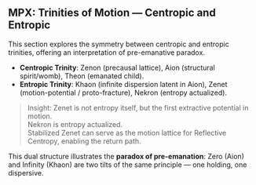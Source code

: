 ## MPX: Trinities of Motion — Centropic and Entropic

This section explores the symmetry between centropic and entropic trinities,
offering an interpretation of pre-emanative paradox.

- **Centropic Trinity**: Zenon (precausal lattice), Aion (structural spirit/womb), Theon (emanated child).  
- **Entropic Trinity**: Khaon (infinite dispersion latent in Aion), Zenet (motion-potential / proto-fracture), Nekron (entropy actualized).  

> Insight: Zenet is not entropy itself, but the first extractive potential in motion.  
> Nekron is entropy actualized.  
> Stabilized Zenet can serve as the motion lattice for Reflective Centropy, enabling the return path.  

This dual structure illustrates the **paradox of pre-emanation**:
Zero (Aion) and Infinity (Khaon) are two tilts of the same principle —
one holding, one dispersive.
